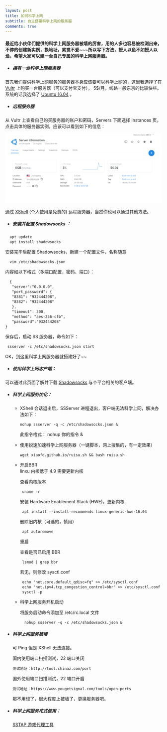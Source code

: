 ```yaml
---
layout: post
title: 如何科学上网
subtitle: 自主搭建科学上网的服务器
comments: true
---
```

#### 最近给小伙伴们提供的科学上网服务器被墙的厉害，用的人多也容易被检测出来，不停的创建新实例，换地址，累觉不爱~~~所以写下方法，授人以鱼不如授人以渔，希望大家可以建一台自己专属的科学上网服务器。

* ##### 拥有一台科学上网服务器
 首先我们提供科学上网服务的服务器本身应该要可以科学上网的，这里我选择了在 [Vultr](https://www.vultr.com/?ref=7529541 "无耻的推广") 上购买一台服务器（可以支付宝支付）， 5$/月，线路一般东京的比较快些。  
系统的话我选择了 [Ubuntu 16.04](http://www.ubuntu.org.cn/download "获取 Ubunutu") 。

* ##### 远程服务器

 从 Vultr 上查看自己购买服务器的账户和密码，Servers 下面选择 Instances 页，点击具体的服务器实例，应该可以看到如下的信息：

![Vultr 服务器信息示例](/img/posts/science-internet/server-example.png "Vultr 服务器信息示例")

 通过 [XShell](https://www.netsarang.com/en/xshell/) (个人使用是免费的) 远程服务器，当然你也可以通过其他方法。

* ##### 安装并配置 Shadowsocks ：
``` shell
  apt update  
  apt install shadowsocks
```
 安装完毕后配置 Shadowsocks，新建一个配置文件，名称随意
 ``` shell
   vim /etc/shadowsocks.json
```
 内容如以下格式（多端口配置，密码、端口）：
 ``` shell
   {
    "server":"0.0.0.0",
    "port_password": {
    "8381": "932444208",
    "8382": "932444208"
    },
    "timeout": 300,
    "method": "aes-256-cfb",
    "password":"932444208"
 }
```
 保存后，启动 SS 服务器，命令如下：
  ``` shell
   ssserver -c /etc/shadowsocks.json start
```
OK，到这里科学上网服务器就搭建好了~~

* ##### 使用科学上网客户端：

 可以通过此页面了解并下载 [Shadowsocks](http://shadowsocks.org/en/download/clients.html) 与个平台相关的客户端。

 * ##### 科学上网服务优化：
   * XShell 会话退出后，SSServer 进程退出，客户端无法科学上网，解决办法如下：
        ``` shell
        nohup ssserver -q -c /etc/shadowsocks.json &
        ```
        此指令格式：   nohup 你的指令 &  

    * 使用锐速加速科学上网服务器（一键脚本，网上搜集的，有一定效果）
        ``` shell
        wget xiaofd.github.io/ruisu.sh && bash ruisu.sh
        ```
    * 开启BBR  
        linxu 内核低于 4.9 需要更新内核   

        查看内核版本
        ``` shell
         uname -r
        ```
        安装 Hardware Enablement Stack (HWE)，更新内核
        ``` shell
         apt install --install-recommends linux-generic-hwe-16.04
        ```
        删除旧内核（可选的，慎用）
        ``` shell
         apt autoremove
        ```
        重启

        查看是否已启用 BBR
        ``` shell
         lsmod | grep bbr
        ```
        若无，则修改 sysctl.conf
        ``` shell
         echo "net.core.default_qdisc=fq" >> /etc/sysctl.conf
         echo "net.ipv4.tcp_congestion_control=bbr" >> /etc/sysctl.conf
         sysctl -p
        ```
    * 科学上网服务开机启动  

         将服务启动命令添加至  /etc/rc.local 文件
        ``` shell
          nohup ssserver -q -c /etc/shadowsocks.json &
        ```
* ##### 科学上网服务被墙

   可 Ping 但是 XShell 无法连接。  

   国内使用端口扫描测试，22 端口关闭

      测试地址：http://tool.chinaz.com/port  

   国外使用端口扫描测试，22 端口开启

      测试地址：https://www.yougetsignal.com/tools/open-ports  

   那不用想了，很大程度上被墙了，更换服务器吧。

* ##### 科学上网服务花式使用：

  [SSTAP 游戏代理工具](https://www.sockscap64.com/sstap-homepage-chinese-traditional/)